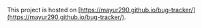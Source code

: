 This project is hosted on [https://mayur290.github.io/bug-tracker/](https://mayur290.github.io/bug-tracker/).


